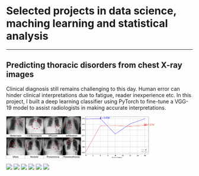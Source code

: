 # Selected projects in data science, maching learning and statistical analysis
---

## Predicting thoracic disorders from chest X-ray images
Clinical diagnosis still remains challenging to this day. Human error can hinder clinical interpretations due to fatigue, reader inexperience etc. In this project, I built a deep learning classifier using PyTorch to fine-tune a VGG-19 model to assist radiologists in making accurate interpretations.
<div style="display: flex;">
    <img src="/assets/img/Screenshot 2023-07-14 at 17.01.01.png?raw=true" alt="Image 1" style="width: 40%; height: auto;">
    <img src="/assets/img/Screenshot 2023-07-14 at 17.01.22.png?raw=true" alt="Image 2" style="width: 40%; height: auto;">
</div>

[![](https://img.shields.io/badge/Python-white?logo=Python)](#) [![](https://img.shields.io/badge/Jupyter-white?logo=Jupyter)](#) [![](https://img.shields.io/badge/PyTorch-white?logo=pytorch)](#) [![](https://img.shields.io/badge/HPC-white?logo=HPC)](#) [![](https://img.shields.io/badge/Anaconda-white?logo=Anaconda)](#) [![](https://img.shields.io/badge/Bash-white?logo=Bash)](#)

